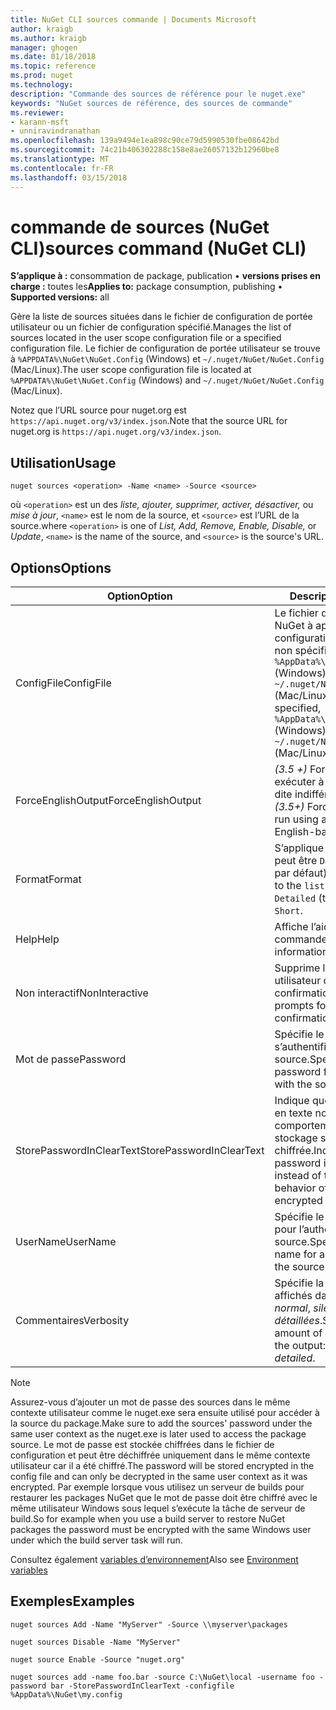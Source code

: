 ```yaml
---
title: NuGet CLI sources commande | Documents Microsoft
author: kraigb
ms.author: kraigb
manager: ghogen
ms.date: 01/18/2018
ms.topic: reference
ms.prod: nuget
ms.technology: 
description: "Commande des sources de référence pour le nuget.exe"
keywords: "NuGet sources de référence, des sources de commande"
ms.reviewer:
- karann-msft
- unniravindranathan
ms.openlocfilehash: 139a9494e1ea898c90ce79d5990530fbe08642bd
ms.sourcegitcommit: 74c21b406302288c158e8ae26057132b12960be8
ms.translationtype: MT
ms.contentlocale: fr-FR
ms.lasthandoff: 03/15/2018
---
```

# <a name="sources-command-nuget-cli"></a><span data-ttu-id="b9f13-104">commande de sources (NuGet CLI)</span><span class="sxs-lookup"><span data-stu-id="b9f13-104">sources command (NuGet CLI)</span></span>

<span data-ttu-id="b9f13-105">**S’applique à :** consommation de package, publication &bullet; **versions prises en charge :** toutes les</span><span class="sxs-lookup"><span data-stu-id="b9f13-105">**Applies to:** package consumption, publishing &bullet; **Supported versions:** all</span></span>

<span data-ttu-id="b9f13-106">Gère la liste de sources situées dans le fichier de configuration de portée utilisateur ou un fichier de configuration spécifié.</span><span class="sxs-lookup"><span data-stu-id="b9f13-106">Manages the list of sources located in the user scope configuration file or a specified configuration file.</span></span> <span data-ttu-id="b9f13-107">Le fichier de configuration de portée utilisateur se trouve à `%APPDATA%\NuGet\NuGet.Config` (Windows) et `~/.nuget/NuGet/NuGet.Config` (Mac/Linux).</span><span class="sxs-lookup"><span data-stu-id="b9f13-107">The user scope configuration file is located at `%APPDATA%\NuGet\NuGet.Config` (Windows) and `~/.nuget/NuGet/NuGet.Config` (Mac/Linux).</span></span>

<span data-ttu-id="b9f13-108">Notez que l’URL source pour nuget.org est `https://api.nuget.org/v3/index.json`.</span><span class="sxs-lookup"><span data-stu-id="b9f13-108">Note that the source URL for nuget.org is `https://api.nuget.org/v3/index.json`.</span></span>

## <a name="usage"></a><span data-ttu-id="b9f13-109">Utilisation</span><span class="sxs-lookup"><span data-stu-id="b9f13-109">Usage</span></span>

```cli
nuget sources <operation> -Name <name> -Source <source>
```

<span data-ttu-id="b9f13-110">où `<operation>` est un des *liste, ajouter, supprimer, activer, désactiver,* ou *mise à jour*, `<name>` est le nom de la source, et `<source>` est l’URL de la source.</span><span class="sxs-lookup"><span data-stu-id="b9f13-110">where `<operation>` is one of *List, Add, Remove, Enable, Disable,* or *Update*, `<name>` is the name of the source, and `<source>` is the source's URL.</span></span>

## <a name="options"></a><span data-ttu-id="b9f13-111">Options</span><span class="sxs-lookup"><span data-stu-id="b9f13-111">Options</span></span>

| <span data-ttu-id="b9f13-112">Option</span><span class="sxs-lookup"><span data-stu-id="b9f13-112">Option</span></span> | <span data-ttu-id="b9f13-113">Description</span><span class="sxs-lookup"><span data-stu-id="b9f13-113">Description</span></span> |
| --- | --- |
| <span data-ttu-id="b9f13-114">ConfigFile</span><span class="sxs-lookup"><span data-stu-id="b9f13-114">ConfigFile</span></span> | <span data-ttu-id="b9f13-115">Le fichier de configuration NuGet à appliquer.</span><span class="sxs-lookup"><span data-stu-id="b9f13-115">The NuGet configuration file to apply.</span></span> <span data-ttu-id="b9f13-116">Si non spécifié, `%AppData%\NuGet\NuGet.Config` (Windows) ou `~/.nuget/NuGet/NuGet.Config` (Mac/Linux) est utilisé.</span><span class="sxs-lookup"><span data-stu-id="b9f13-116">If not specified, `%AppData%\NuGet\NuGet.Config` (Windows) or `~/.nuget/NuGet/NuGet.Config` (Mac/Linux) is used.</span></span>|
| <span data-ttu-id="b9f13-117">ForceEnglishOutput</span><span class="sxs-lookup"><span data-stu-id="b9f13-117">ForceEnglishOutput</span></span> | <span data-ttu-id="b9f13-118">*(3.5 +)*  Force nuget.exe pour exécuter à l’aide d’une culture dite indifférente, en anglais.</span><span class="sxs-lookup"><span data-stu-id="b9f13-118">*(3.5+)* Forces nuget.exe to run using an invariant, English-based culture.</span></span> |
| <span data-ttu-id="b9f13-119">Format</span><span class="sxs-lookup"><span data-stu-id="b9f13-119">Format</span></span> | <span data-ttu-id="b9f13-120">S’applique à la `list` action et peut être `Detailed` (la valeur par défaut) ou `Short`.</span><span class="sxs-lookup"><span data-stu-id="b9f13-120">Applies to the `list` action and can be `Detailed` (the default) or `Short`.</span></span> |
| <span data-ttu-id="b9f13-121">Help</span><span class="sxs-lookup"><span data-stu-id="b9f13-121">Help</span></span> | <span data-ttu-id="b9f13-122">Affiche l’aide de la commande.</span><span class="sxs-lookup"><span data-stu-id="b9f13-122">Displays help information for the command.</span></span> |
| <span data-ttu-id="b9f13-123">Non interactif</span><span class="sxs-lookup"><span data-stu-id="b9f13-123">NonInteractive</span></span> | <span data-ttu-id="b9f13-124">Supprime les invites de saisie utilisateur ou les confirmations.</span><span class="sxs-lookup"><span data-stu-id="b9f13-124">Suppresses prompts for user input or confirmations.</span></span> |
| <span data-ttu-id="b9f13-125">Mot de passe</span><span class="sxs-lookup"><span data-stu-id="b9f13-125">Password</span></span> | <span data-ttu-id="b9f13-126">Spécifie le mot de passe pour s’authentifier auprès de la source.</span><span class="sxs-lookup"><span data-stu-id="b9f13-126">Specifies the password for authenticating with the source.</span></span> |
| <span data-ttu-id="b9f13-127">StorePasswordInClearText</span><span class="sxs-lookup"><span data-stu-id="b9f13-127">StorePasswordInClearText</span></span> | <span data-ttu-id="b9f13-128">Indique que le mot de passe en texte non chiffré au lieu du comportement par défaut de stockage sous forme chiffrée.</span><span class="sxs-lookup"><span data-stu-id="b9f13-128">Indicates to store the password in unencrypted text instead of the default behavior of storing an encrypted form.</span></span> |
| <span data-ttu-id="b9f13-129">UserName</span><span class="sxs-lookup"><span data-stu-id="b9f13-129">UserName</span></span> | <span data-ttu-id="b9f13-130">Spécifie le nom d’utilisateur pour l’authentification avec la source.</span><span class="sxs-lookup"><span data-stu-id="b9f13-130">Specifies the user name for authenticating with the source.</span></span> |
| <span data-ttu-id="b9f13-131">Commentaires</span><span class="sxs-lookup"><span data-stu-id="b9f13-131">Verbosity</span></span> | <span data-ttu-id="b9f13-132">Spécifie la quantité de détails affichés dans la sortie : *normal*, *silencieux*, *détaillées*.</span><span class="sxs-lookup"><span data-stu-id="b9f13-132">Specifies the amount of detail displayed in the output: *normal*, *quiet*, *detailed*.</span></span> |

> [!Note]
> <span data-ttu-id="b9f13-133">Assurez-vous d’ajouter un mot de passe des sources dans le même contexte utilisateur comme le nuget.exe sera ensuite utilisé pour accéder à la source du package.</span><span class="sxs-lookup"><span data-stu-id="b9f13-133">Make sure to add the sources' password under the same user context as the nuget.exe is later used to access the package source.</span></span> <span data-ttu-id="b9f13-134">Le mot de passe est stockée chiffrées dans le fichier de configuration et peut être déchiffrée uniquement dans le même contexte utilisateur car il a été chiffré.</span><span class="sxs-lookup"><span data-stu-id="b9f13-134">The password will be stored encrypted in the config file and can only be decrypted in the same user context as it was encrypted.</span></span> <span data-ttu-id="b9f13-135">Par exemple lorsque vous utilisez un serveur de builds pour restaurer les packages NuGet que le mot de passe doit être chiffré avec le même utilisateur Windows sous lequel s’exécute la tâche de serveur de build.</span><span class="sxs-lookup"><span data-stu-id="b9f13-135">So for example when you use a build server to restore NuGet packages the password must be encrypted with the same Windows user under which  the build server task will run.</span></span>

<span data-ttu-id="b9f13-136">Consultez également [variables d’environnement](cli-ref-environment-variables.md)</span><span class="sxs-lookup"><span data-stu-id="b9f13-136">Also see [Environment variables](cli-ref-environment-variables.md)</span></span>

## <a name="examples"></a><span data-ttu-id="b9f13-137">Exemples</span><span class="sxs-lookup"><span data-stu-id="b9f13-137">Examples</span></span>

```cli
nuget sources Add -Name "MyServer" -Source \\myserver\packages

nuget sources Disable -Name "MyServer"

nuget source Enable -Source "nuget.org"

nuget sources add -name foo.bar -source C:\NuGet\local -username foo -password bar -StorePasswordInClearText -configfile %AppData%\NuGet\my.config
```
